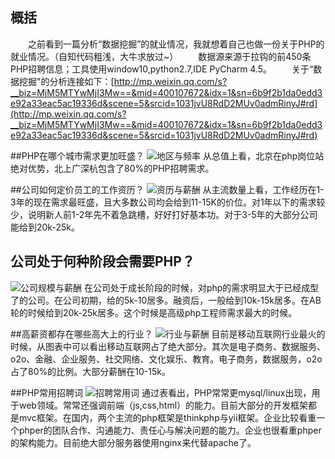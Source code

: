 ## 概括
&emsp;&emsp;之前看到一篇分析“数据挖掘”的就业情况，我就想着自己也做一份关于PHP的就业情况。（自知代码粗浅，大牛求放过~）
&emsp;&emsp;数据源来源于拉钩的前450条PHP招聘信息；工具使用window10,python2.7,IDE PyCharm 4.5。
&emsp;&emsp;关于“数据挖掘"的分析连接如下：[http://mp.weixin.qq.com/s?__biz=MjM5MTYwMjI3Mw==&mid=400107672&idx=1&sn=6b9f2b1da0edd3e92a33eac5ac19336d&scene=5&srcid=1031jvU8RdD2MUv0admRinyJ#rd](http://mp.weixin.qq.com/s?__biz=MjM5MTYwMjI3Mw==&mid=400107672&idx=1&sn=6b9f2b1da0edd3e92a33eac5ac19336d&scene=5&srcid=1031jvU8RdD2MUv0admRinyJ#rd)

##PHP在哪个城市需求更加旺盛？
![地区与频率](http://img.blog.csdn.net/20151101231010253)
从总值上看，北京在php岗位站绝对优势，北上广深杭包含了80%的PHP招聘需求。

##公司如何定价员工的工作资历？
![资历与薪酬](http://img.blog.csdn.net/20151101231416639)
从主流数量上看，工作经历在1-3年的现在需求最旺盛，且大多数公司均会给到11-15K的价位。对1年以下的需求较少，说明新人前1-2年先不着急跳槽，好好打好基本功。对于3-5年的大部分公司能给到20k-25k。

## 公司处于何种阶段会需要PHP？
![公司规模与薪酬](http://img.blog.csdn.net/20151101232457751)
在公司处于成长阶段的时候，对php的需求明显大于已经成型了的公司。在公司初期，给的5k-10居多。融资后，一般给到10k-15k居多。在AB轮的时候给到20k-25k居多。这个时候是高级php工程师需求最大的时候。

##高薪资都存在哪些高大上的行业？
![行业与薪酬](http://img.blog.csdn.net/20151101233220042)
目前是移动互联网行业最火的时候，从图表中可以看出移动互联网占了绝大部分。其次是电子商务、数据服务、o2o、金融、企业服务、社交网络、文化娱乐、教育。电子商务，数据服务，o2o占了80%的比例。大部分薪酬在10-15k。

##PHP常用招聘词
![招聘常用词](http://img.blog.csdn.net/20151101233930740)
通过表看出，PHP常常更mysql/linux出现，用于web领域。常常还强调前端（js,css,html）的能力。目前大部分的开发框架都是mvc框架。在国内，两个主流的php框架是thinkphp与yii框架。企业比较看重一个phper的团队合作、沟通能力、责任心与解决问题的能力。企业也很看重phper的架构能力。目前绝大部分服务器使用nginx来代替apache了。